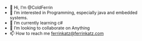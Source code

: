 - 👋 Hi, I’m @ColdFerrin
- 👀 I’m interested in Programming, especially java and embedded systems.
- 🌱 I’m currently learning c#
- 💞️ I’m looking to collaborate on Anything
- 📫 How to reach me ferrinkatz@ferrinkatz.com

<!---
ColdFerrin/ColdFerrin is a ✨ special ✨ repository because its `README.md` (this file) appears on your GitHub profile.
You can click the Preview link to take a look at your changes.
--->
